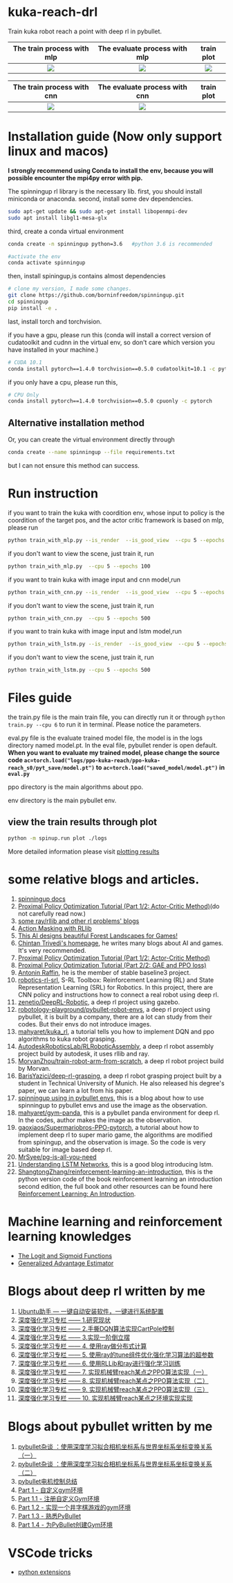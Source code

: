 # kuka-reach-drl
Train kuka robot reach a point with deep rl in pybullet.
<!-- 
![The train process](https://github.com/borninfreedom/kuka-reach-drl/blob/main/pictures/train.gif)![The evaluate process](https://github.com/borninfreedom/kuka-reach-drl/blob/main/pictures/eval.gif)![The average episode reward](https://github.com/borninfreedom/kuka-reach-drl/blob/main/pictures/train_results.png) -->


The train process with mlp|The evaluate process with mlp|train plot
:---------------:|:------------------:|:-------------------------:
![](https://github.com/borninfreedom/kuka-reach-drl/blob/main/pictures/reach_train_with_mlp.gif)|![](https://github.com/borninfreedom/kuka-reach-drl/blob/main/pictures/reach_result_with_mlp.gif)|![](https://github.com/borninfreedom/kuka-reach-drl/blob/main/pictures/reach_mlp_train_process.png)

The train process with cnn|The evaluate process with cnn|train plot
:---------------:|:------------------:|:-------------------------:
![](https://github.com/borninfreedom/kuka-reach-drl/blob/main/pictures/reach_train_with_cnn.gif)|![](https://github.com/borninfreedom/kuka-reach-drl/blob/main/pictures/reach_result_with_cnn.gif)|


# Installation guide (Now only support linux and macos)
**I strongly recommend using Conda to install the env, because you will possible encounter the mpi4py error with pip.**

The spinningup rl library is the necessary lib.
first, you should install miniconda or anaconda.
second, install some dev dependencies.

```bash
sudo apt-get update && sudo apt-get install libopenmpi-dev
sudo apt install libgl1-mesa-glx
```
third, create a conda virtual environment
```bash
conda create -n spinningup python=3.6   #python 3.6 is recommended
```


```bash
#activate the env
conda activate spinningup
```

then, install spiningup,is contains almost dependencies
```bash
# clone my version, I made some changes.
git clone https://github.com/borninfreedom/spinningup.git
cd spinningup
pip install -e .
```

last, install torch and torchvision.

if you have a gpu, please run this (conda will install a correct version of cudatoolkit and cudnn in the virtual env, so don't care which version you have installed in your machine.)
```bash
# CUDA 10.1
conda install pytorch==1.4.0 torchvision==0.5.0 cudatoolkit=10.1 -c pytorch
```

if you only have a cpu, please run this,
```bash
# CPU Only
conda install pytorch==1.4.0 torchvision==0.5.0 cpuonly -c pytorch
```

## Alternative installation method
Or, you can create the virtual environment directly through
```bash
conda create --name spinningup --file requirements.txt
```
but I can not ensure this method can success.


# Run instruction

if you want to train the kuka with coordition env, whose input to policy is the coordition of the target pos, and the actor critic framework is based on mlp, please run
```bash
python train_with_mlp.py --is_render  --is_good_view  --cpu 5 --epochs 100
```
if you don't want to view the scene, just train it, run
```bash
python train_with_mlp.py  --cpu 5 --epochs 100
```

if you want to train kuka with image input and cnn model,run
```bash
python train_with_cnn.py --is_render  --is_good_view  --cpu 5 --epochs 500
```
if you don't want to view the scene, just train it, run
```bash
python train_with_cnn.py  --cpu 5 --epochs 500
```


if you want to train kuka with image input and lstm model,run
```bash
python train_with_lstm.py --is_render  --is_good_view  --cpu 5 --epochs 500
```
if you don't want to view the scene, just train it, run
```bash
python train_with_lstm.py --cpu 5 --epochs 500
```




# Files guide
the train.py file is the main train file, you can directly run it or through `python train.py --cpu 6` to run it in terminal. Please notice the parameters.

eval.py file is the evaluate trained model file, the model is in the logs directory named model.pt. In the eval file, pybullet render is open default. **When you want to evaluate my trained model, please change the source code `ac=torch.load("logs/ppo-kuka-reach/ppo-kuka-reach_s0/pyt_save/model.pt")` to `ac=torch.load("saved_model/model.pt")` in `eval.py`**

ppo directory is the main algorithms about ppo.

env directory is the main pybullet env.

## view the train results through plot
```bash
python -m spinup.run plot ./logs
``` 
More detailed information please visit [plotting results](https://spinningup.openai.com/en/latest/user/plotting.html)


# some relative blogs and articles.

1. [spinningup docs](https://spinningup.openai.com/en/latest/user/installation.html)
2. [Proximal Policy Optimization Tutorial (Part 1/2: Actor-Critic Method)](https://towardsdatascience.com/proximal-policy-optimization-tutorial-part-1-actor-critic-method-d53f9afffbf6)(do not carefully read now.)
3. [some ray/rllib and other rl problems' blogs](https://www.datahubbs.com/)
4. [Action Masking with RLlib](https://towardsdatascience.com/action-masking-with-rllib-5e4bec5e7505)
5. [This AI designs beautiful Forest Landscapes for Games!](https://medium.com/deepgamingai/this-ai-designs-beautiful-forest-landscapes-for-games-8675e053636e)
6. [Chintan Trivedi's homepage](https://medium.com/@chintan.t93), he writes many blogs about AI and games. It's very recommended.
7. [Proximal Policy Optimization Tutorial (Part 1/2: Actor-Critic Method)](https://twitter.com/ericwen5986/status/1374361315100172289)
8. [Proximal Policy Optimization Tutorial (Part 2/2: GAE and PPO loss)](https://twitter.com/ericwen5986/status/1374361470859767809)
9. [Antonin Raffin](https://araffin.github.io/), he is the member of stable baseline3 project.
10. [robotics-rl-srl](https://github.com/araffin/robotics-rl-srl), S-RL Toolbox: Reinforcement Learning (RL) and State Representation Learning (SRL) for Robotics. In this project, there are CNN policy and instructions how to connect a real robot using deep rl.
11. [zenetio/DeepRL-Robotic](https://github.com/zenetio/DeepRL-Robotic), a deep rl project using gazebo.
12. [robotology-playground/pybullet-robot-envs](https://github.com/robotology-playground/pybullet-robot-envs), a deep rl project using pybullet, it is built by a company, there are a lot can study from their codes. But their envs do not introduce images.
13. [mahyaret/kuka_rl](https://github.com/mahyaret/kuka_rl), a tutorial tells you how to implement DQN and ppo algorithms to kuka robot grasping.
14. [AutodeskRoboticsLab/RLRoboticAssembly](https://github.com/AutodeskRoboticsLab/RLRoboticAssembly), a deep rl robot assembly project build by autodesk, it uses rllib and ray.
15. [MorvanZhou/train-robot-arm-from-scratch](https://github.com/MorvanZhou/train-robot-arm-from-scratch), a deep rl robot project build by Morvan.
16. [BarisYazici/deep-rl-grasping](https://github.com/BarisYazici/deep-rl-grasping), a deep rl robot grasping project built by a student in Technical University of Munich. He also released his degree's paper, we can learn a lot from his paper.
17. [spinningup using in pybullet envs](https://www.etedal.net/2020/04/pybullet-panda_3.html), this is a blog about how to use spinningup to pybullet envs and use the image as the observation.
18. [mahyaret/gym-panda](https://github.com/mahyaret/gym-panda), this is a pybullet panda environment for deep rl. In the codes, author makes the image as the observation.
19. [gaoxiaos/Supermariobros-PPO-pytorch](https://github.com/gaoxiaos/Supermariobros-PPO-pytorch), a tutorial about how to implement deep rl to super mario game, the algorithms are modified from spiningup, and the observation is image. So the code is very suitable for image based deep rl.
20. [MrSyee/pg-is-all-you-need](https://github.com/MrSyee/pg-is-all-you-need)
21. [Understanding LSTM Networks](https://colah.github.io/posts/2015-08-Understanding-LSTMs/), this is a good blog introducing lstm.
22. [ShangtongZhang/reinforcement-learning-an-introduction](https://github.com/ShangtongZhang/reinforcement-learning-an-introduction), this is the python version code of the book reinforcement learning an introduction second edition, the full book and other resources can be found here [Reinforcement Learning: An Introduction](http://incompleteideas.net/book/the-book-2nd.html).


# Machine learning and reinforcement learning knowledges
* [The Logit and Sigmoid Functions](https://nathanbrixius.wordpress.com/2016/06/04/functions-i-have-known-logit-and-sigmoid/)
* [Generalized Advantage Estimator](https://zhuanlan.zhihu.com/p/139097326)

# Blogs about deep rl written by me
1. [Ubuntu助手 — 一键自动安装软件，一键进行系统配置](https://www.guyuehome.com/15107)
2. [深度强化学习专栏 —— 1.研究现状](https://www.guyuehome.com/21403)
3. [深度强化学习专栏 —— 2.手撕DQN算法实现CartPole控制](https://www.guyuehome.com/22329)
4. [深度强化学习专栏 —— 3.实现一阶倒立摆](https://www.guyuehome.com/23439)
5. [深度强化学习专栏 —— 4. 使用ray做分布式计算](https://www.guyuehome.com/?p=26243)
6. [深度强化学习专栏 —— 5. 使用ray的tune组件优化强化学习算法的超参数](https://www.guyuehome.com/?p=26247)
7. [深度强化学习专栏 —— 6. 使用RLLib和ray进行强化学习训练](https://www.guyuehome.com/26251)
8. [深度强化学习专栏 —— 7. 实现机械臂reach某点之PPO算法实现（一）](https://www.guyuehome.com/33650)
9. [深度强化学习专栏 —— 8. 实现机械臂reach某点之PPO算法实现（二）](https://www.guyuehome.com/33663)
10. [深度强化学习专栏 —— 9. 实现机械臂reach某点之PPO算法实现（三）](https://www.guyuehome.com/33682)
11. [深度强化学习专栏 —— 10. 实现机械臂reach某点之环境实现实现](https://www.guyuehome.com/33691)

# Blogs about pybullet written by me
1. [pybullet杂谈 ：使用深度学习拟合相机坐标系与世界坐标系坐标变换关系（一）](https://www.guyuehome.com/24528)
2. [pybullet杂谈 ：使用深度学习拟合相机坐标系与世界坐标系坐标变换关系（二）](https://www.guyuehome.com/26255)
3. [pybullet电机控制总结](https://blog.csdn.net/bornfree5511/article/details/108188632)
4. [Part 1 - 自定义gym环境](https://blog.csdn.net/bornfree5511/article/details/108212687)
5. [Part 1.1 - 注册自定义Gym环境](https://blog.csdn.net/bornfree5511/article/details/108212963)
6. [Part 1.2 - 实现一个井字棋游戏的gym环境](https://blog.csdn.net/bornfree5511/article/details/108214740)
7. [Part 1.3 - 熟悉PyBullet](https://blog.csdn.net/bornfree5511/article/details/108307638)
8. [Part 1.4 - 为PyBullet创建Gym环境](https://blog.csdn.net/bornfree5511/article/details/108326084)

# VSCode tricks
* [python extensions](https://zhuanlan.zhihu.com/p/361654489?utm_source=com.miui.notes&utm_medium=social&utm_oi=903420714332332032)
